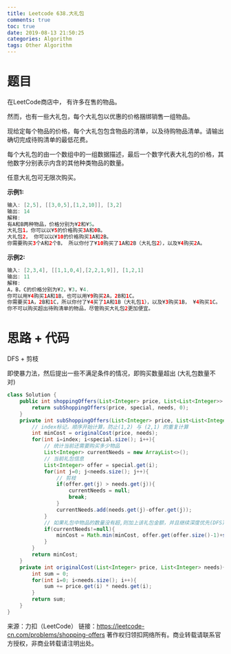 ```yaml
---
title: Leetcode 638.大礼包
comments: true
toc: true
date: 2019-08-13 21:50:25
categories: Algorithm
tags: Other Algorithm
---
```


# 题目

在LeetCode商店中， 有许多在售的物品。

然而，也有一些大礼包，每个大礼包以优惠的价格捆绑销售一组物品。

现给定每个物品的价格，每个大礼包包含物品的清单，以及待购物品清单。请输出确切完成待购清单的最低花费。

每个大礼包的由一个数组中的一组数据描述，最后一个数字代表大礼包的价格，其他数字分别表示内含的其他种类物品的数量。

任意大礼包可无限次购买。

**示例1:**
```java
输入: [2,5], [[3,0,5],[1,2,10]], [3,2]
输出: 14
解释: 
有A和B两种物品，价格分别为¥2和¥5。
大礼包1，你可以以¥5的价格购买3A和0B。
大礼包2， 你可以以¥10的价格购买1A和2B。
你需要购买3个A和2个B， 所以你付了¥10购买了1A和2B（大礼包2），以及¥4购买2A。
```

**示例2:**
```java
输入: [2,3,4], [[1,1,0,4],[2,2,1,9]], [1,2,1]
输出: 11
解释: 
A，B，C的价格分别为¥2，¥3，¥4.
你可以用¥4购买1A和1B，也可以用¥9购买2A，2B和1C。
你需要买1A，2B和1C，所以你付了¥4买了1A和1B（大礼包1），以及¥3购买1B， ¥4购买1C。
你不可以购买超出待购清单的物品，尽管购买大礼包2更加便宜。
```

# 思路 + 代码

DFS + 剪枝

即使暴力法，然后提出一些不满足条件的情况，即购买数量超出 (大礼包数量不对)

```java
class Solution {
    public int shoppingOffers(List<Integer> price, List<List<Integer>> special, List<Integer> needs) {
        return subShoppingOffers(price, special, needs, 0);
    }
    private int subShoppingOffers(List<Integer> price, List<List<Integer>> special, List<Integer> needs, int index){
        // index标记，顺序开始计算，防止(1,2) 与 (2,1) 的重复计算
        int minCost = originalCost(price, needs);
        for(int i=index; i<special.size(); i++){
            // 统计当前还需要购买多少物品
            List<Integer> currentNeeds = new ArrayList<>();
            // 当前礼包信息
            List<Integer> offer = special.get(i);
            for(int j=0; j<needs.size(); j++){
                // 剪枝
                if(offer.get(j) > needs.get(j)){
                    currentNeeds = null;
                    break;
                }
                currentNeeds.add(needs.get(j)-offer.get(j));
            }
            // 如果礼包中物品的数量没有超,则加上该礼包金额，并且继续深度优先(DFS)遍历
            if(currentNeeds!=null){
                minCost = Math.min(minCost, offer.get(offer.size()-1)+subShoppingOffers(price, special, currentNeeds, i));
            }
        }
        return minCost;
    }
    private int originalCost(List<Integer> price, List<Integer> needs){
        int sum = 0;
        for(int i=0; i<needs.size(); i++){
            sum += price.get(i) * needs.get(i);
        }
        return sum;
    }
}
```

来源：力扣（LeetCode）
链接：https://leetcode-cn.com/problems/shopping-offers
著作权归领扣网络所有。商业转载请联系官方授权，非商业转载请注明出处。
